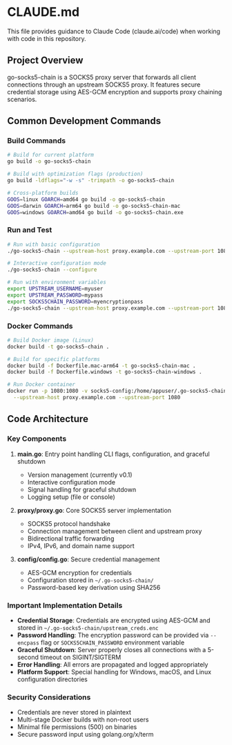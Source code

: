 # CLAUDE.md

This file provides guidance to Claude Code (claude.ai/code) when working with code in this repository.

## Project Overview

go-socks5-chain is a SOCKS5 proxy server that forwards all client connections through an upstream SOCKS5 proxy. It features secure credential storage using AES-GCM encryption and supports proxy chaining scenarios.

## Common Development Commands

### Build Commands
```bash
# Build for current platform
go build -o go-socks5-chain

# Build with optimization flags (production)
go build -ldflags="-w -s" -trimpath -o go-socks5-chain

# Cross-platform builds
GOOS=linux GOARCH=amd64 go build -o go-socks5-chain
GOOS=darwin GOARCH=arm64 go build -o go-socks5-chain-mac
GOOS=windows GOARCH=amd64 go build -o go-socks5-chain.exe
```

### Run and Test
```bash
# Run with basic configuration
./go-socks5-chain --upstream-host proxy.example.com --upstream-port 1080 --username user --password pass --encpass myencryptionpass

# Interactive configuration mode
./go-socks5-chain --configure

# Run with environment variables
export UPSTREAM_USERNAME=myuser
export UPSTREAM_PASSWORD=mypass
export SOCKS5CHAIN_PASSWORD=myencryptionpass
./go-socks5-chain --upstream-host proxy.example.com --upstream-port 1080
```

### Docker Commands
```bash
# Build Docker image (Linux)
docker build -t go-socks5-chain .

# Build for specific platforms
docker build -f Dockerfile.mac-arm64 -t go-socks5-chain-mac .
docker build -f Dockerfile.windows -t go-socks5-chain-windows .

# Run Docker container
docker run -p 1080:1080 -v socks5-config:/home/appuser/.go-socks5-chain go-socks5-chain \
  --upstream-host proxy.example.com --upstream-port 1080
```

## Code Architecture

### Key Components

1. **main.go**: Entry point handling CLI flags, configuration, and graceful shutdown
   - Version management (currently v0.1)
   - Interactive configuration mode
   - Signal handling for graceful shutdown
   - Logging setup (file or console)

2. **proxy/proxy.go**: Core SOCKS5 server implementation
   - SOCKS5 protocol handshake
   - Connection management between client and upstream proxy
   - Bidirectional traffic forwarding
   - IPv4, IPv6, and domain name support

3. **config/config.go**: Secure credential management
   - AES-GCM encryption for credentials
   - Configuration stored in `~/.go-socks5-chain/`
   - Password-based key derivation using SHA256

### Important Implementation Details

- **Credential Storage**: Credentials are encrypted using AES-GCM and stored in `~/.go-socks5-chain/upstream_creds.enc`
- **Password Handling**: The encryption password can be provided via `--encpass` flag or `SOCKS5CHAIN_PASSWORD` environment variable
- **Graceful Shutdown**: Server properly closes all connections with a 5-second timeout on SIGINT/SIGTERM
- **Error Handling**: All errors are propagated and logged appropriately
- **Platform Support**: Special handling for Windows, macOS, and Linux configuration directories

### Security Considerations

- Credentials are never stored in plaintext
- Multi-stage Docker builds with non-root users
- Minimal file permissions (500) on binaries
- Secure password input using golang.org/x/term